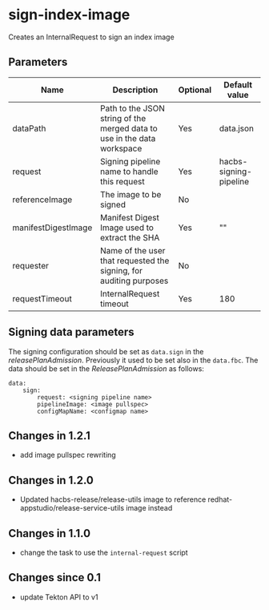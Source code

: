 # sign-index-image

Creates an InternalRequest to sign an index image

## Parameters

| Name                 | Description                                                             | Optional | Default value          |
|----------------------|-------------------------------------------------------------------------|----------|------------------------|
| dataPath             | Path to the JSON string of the merged data to use in the data workspace | Yes      | data.json              |
| request              | Signing pipeline name to handle this request                            | Yes      | hacbs-signing-pipeline |
| referenceImage       | The image to be signed                                                  | No       |                        |
| manifestDigestImage  | Manifest Digest Image used to extract the SHA                           | Yes      | ""                     |
| requester            | Name of the user that requested the signing, for auditing purposes      | No       |                        |
| requestTimeout       | InternalRequest timeout                                                 | Yes      | 180                    |

## Signing data parameters

 The signing configuration should be set as `data.sign` in the _releasePlanAdmission_. Previously it used to be
 set also in the `data.fbc`. The data should be set in the _ReleasePlanAdmission_ as follows:

```
data:
    sign:
        request: <signing pipeline name>
        pipelineImage: <image pullspec>
        configMapName: <configmap name>
```

## Changes in 1.2.1
- add image pullspec rewriting

## Changes in 1.2.0
- Updated hacbs-release/release-utils image to reference redhat-appstudio/release-service-utils image instead

## Changes in 1.1.0
- change the task to use the `internal-request` script

## Changes since 0.1
- update Tekton API to v1
